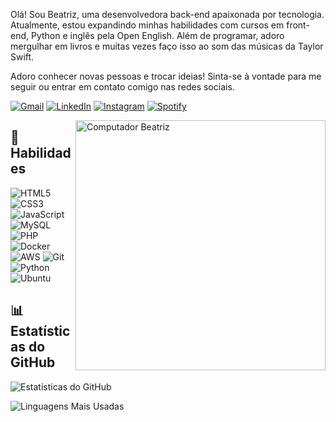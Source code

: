 Olá! Sou Beatriz, uma desenvolvedora back-end apaixonada por tecnologia. Atualmente, estou expandindo minhas habilidades com cursos em front-end, Python e inglês pela Open English. Além de programar, adoro mergulhar em livros e muitas vezes faço isso ao som das músicas da Taylor Swift.

Adoro conhecer novas pessoas e trocar ideias! Sinta-se à vontade para me seguir ou entrar em contato comigo nas redes sociais.

[![Gmail](https://img.shields.io/badge/Gmail-D14836?style=for-the-badge&logo=gmail&logoColor=white)](mailto:beatrizandrade1032@gmail.com)
[![LinkedIn](https://img.shields.io/badge/LinkedIn-0077B5?style=for-the-badge&logo=linkedin&logoColor=white)](https://www.linkedin.com/in/trizandrade/)
[![Instagram](https://img.shields.io/badge/Instagram-E4405F?style=for-the-badge&logo=instagram&logoColor=white)](https://www.instagram.com/trizandrade__/)
[![Spotify](https://img.shields.io/badge/Spotify-1DB954?style=for-the-badge&logo=spotify&logoColor=white)](https://open.spotify.com/user/21qld2zenmcckke4i4cquq3di?si=7be78911dadd41fb)


<img src="https://raw.githubusercontent.com/MicaelliMedeiros/micaellimedeiros/master/image/computer-illustration.png" min-width="400px" max-width="400px" width="400px" align="right" alt="Computador Beatriz">


## 💼 Habilidades

![HTML5](https://img.shields.io/badge/HTML5-E34F26?style=for-the-badge&logo=html5&logoColor=white)
![CSS3](https://img.shields.io/badge/CSS3-1572B6?style=for-the-badge&logo=css3&logoColor=white)
![JavaScript](https://img.shields.io/badge/JavaScript-F7DF1E?style=for-the-badge&logo=javascript&logoColor=black)
![MySQL](https://img.shields.io/badge/MySQL-4479A1?style=for-the-badge&logo=mysql&logoColor=white)
![PHP](https://img.shields.io/badge/PHP-777BB4?style=for-the-badge&logo=php&logoColor=white)
![Docker](https://img.shields.io/badge/Docker-2496ED?style=for-the-badge&logo=docker&logoColor=white)
![AWS](https://img.shields.io/badge/AWS-232F3E?style=for-the-badge&logo=amazonaws&logoColor=white)
![Git](https://img.shields.io/badge/Git-F05032?style=for-the-badge&logo=git&logoColor=white)
![Python](https://img.shields.io/badge/Python-3776AB?style=for-the-badge&logo=python&logoColor=white)
![Ubuntu](https://img.shields.io/badge/Ubuntu-E95420?style=for-the-badge&logo=ubuntu&logoColor=white)



## 📊 Estatísticas do GitHub

![Estatísticas do GitHub](https://github-readme-stats.vercel.app/api?username=beatriz-andrade09&show_icons=true&theme=rose_pine)

![Linguagens Mais Usadas](https://github-readme-stats.vercel.app/api/top-langs/?username=beatriz-andrade09&layout=compact&theme=rose_pine)



